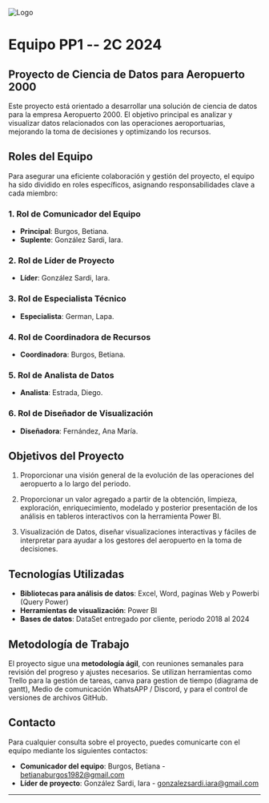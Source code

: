 ![Logo](https://github.com/Iaritags/AEROPUERTOS2000/blob/main/Google%20Drive/09.Herramientas%20gr%C3%A1ficas%20AA/AeropuertosA-MarcaHorizontal-UnaLinea-Gris-Institucional%20(1).png)
# Equipo PP1 -- 2C 2024

## Proyecto de Ciencia de Datos para Aeropuerto 2000

Este proyecto está orientado a desarrollar una solución de ciencia de datos para la empresa Aeropuerto 2000. El objetivo principal es analizar y visualizar datos relacionados con las operaciones aeroportuarias, mejorando la toma de decisiones y optimizando los recursos.

## Roles del Equipo

Para asegurar una eficiente colaboración y gestión del proyecto, el equipo ha sido dividido en roles específicos, asignando responsabilidades clave a cada miembro:

### 1. Rol de Comunicador del Equipo
- **Principal**: Burgos, Betiana.
- **Suplente**: González Sardi, Iara.

### 2. Rol de Líder de Proyecto
- **Líder**: González Sardi, Iara.

### 3. Rol de Especialista Técnico
- **Especialista**: German, Lapa.

### 4. Rol de Coordinadora de Recursos
- **Coordinadora**: Burgos, Betiana.

### 5. Rol de Analista de Datos
- **Analista**: Estrada, Diego.

### 6. Rol de Diseñador de Visualización
- **Diseñadora**: Fernández, Ana María.

## Objetivos del Proyecto
1. Proporcionar una visión general de la evolución de las operaciones del aeropuerto a lo largo del periodo.

2. Proporcionar un valor agregado a partir de la obtención, limpieza, exploración, enriquecimiento, modelado y posterior presentación de los análisis en tableros interactivos con la herramienta Power BI.
   
3. Visualización de Datos, diseñar visualizaciones interactivas y fáciles de interpretar para ayudar a los gestores del aeropuerto en la toma de decisiones.

## Tecnologías Utilizadas

- **Bibliotecas para análisis de datos**: Excel, Word, paginas Web y Powerbi (Query Power)
- **Herramientas de visualización**: Power BI
- **Bases de datos**: DataSet entregado por cliente, periodo 2018 al 2024

## Metodología de Trabajo

El proyecto sigue una **metodología ágil**, con reuniones semanales para revisión del progreso y ajustes necesarios. Se utilizan herramientas como Trello para la gestión de tareas, canva para gestion de tiempo (diagrama de gantt), Medio de comunicación WhatsAPP / Discord, y para el control de versiones de archivos GitHub.

## Contacto

Para cualquier consulta sobre el proyecto, puedes comunicarte con el equipo mediante los siguientes contactos:

- **Comunicador del equipo**: Burgos, Betiana - [betianaburgos1982@gmail.com](mailto:betianaburgos1982@gmail.com)
- **Líder de proyecto**: González Sardi, Iara - [gonzalezsardi.iara@gmail.com](mailto:gonzalezsardi.iara@gmail.com)

---
